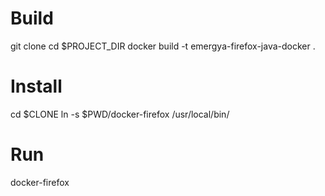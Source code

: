 Build
=====
git clone
cd $PROJECT_DIR
docker build -t emergya-firefox-java-docker .

Install
=======
cd $CLONE
ln -s $PWD/docker-firefox /usr/local/bin/

Run
===
docker-firefox
